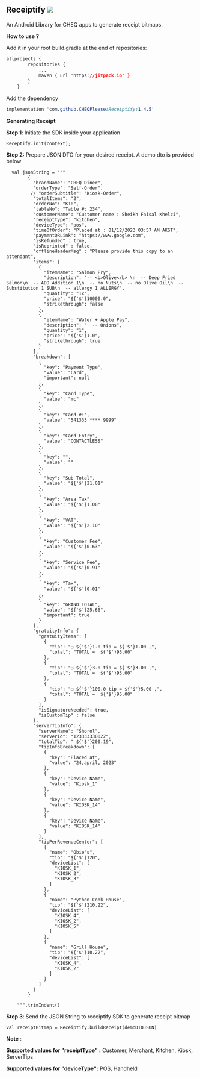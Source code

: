 ## Receiptify [![](https://jitpack.io/v/CHEQPlease/Receiptify.svg)](https://jitpack.io/#CHEQPlease/Receiptify)
An Android Library for CHEQ apps to generate receipt bitmaps.

**How to use ?**

Add it in your root build.gradle at the end of repositories:

```css
allprojects {
		repositories {
			...
			maven { url 'https://jitpack.io' }
		}
	}
```
Add the dependency

```css
implementation 'com.github.CHEQPlease:Receiptify:1.4.5'
```

**Generating Receipt**

**Step 1**: Initiate the SDK inside your application

    Receptify.init(context);

**Step 2:** Prepare JSON DTO for your desired receipt. A demo dto is provided below


      val jsonString = """
            {
              "brandName": "CHEQ Diner",
              "orderType": "Self-Order",
             // "orderSubtitle": "Kiosk-Order",
              "totalItems": "2",
              "orderNo": "K10",
              "tableNo": "Table #: 234",
              "customerName": "Customer name : Sheikh Faisal Khelzi",
              "receiptType": "kitchen",
              "deviceType": "pos",
              "timeOfOrder": "Placed at : 01/12/2023 03:57 AM AKST",
              "paymentQRLink": "https://www.google.com",
              "isRefunded" : true,
              "isReprinted" : false,
              "offlineHeaderMsg" : "Please provide this copy to an attendant",
              "items": [
                {
                  "itemName": "Salmon Fry",
                  "description": "-- <b>Olive</b> \n  -- Deep Fried Salmon\n  -- ADD Addition 1\n  -- no Nuts\n  -- no Olive Oil\n  -- Substitution 1 SUB\n  -- allergy 1 ALLERGY",
                  "quantity": "1x",
                  "price": "${'$'}10000.0",
                  "strikethrough": false
                },
                {
                  "itemName": "Water + Apple Pay",
                  "description": "  -- Onions",
                  "quantity": "1",
                  "price": "${'$'}1.0",
                  "strikethrough": true
                }
              ],
              "breakdown": [
                {
                  "key": "Payment Type",
                  "value": "Card",
                  "important": null
                },
                {
                  "key": "Card Type",
                  "value": "mc"
                },
                {
                  "key": "Card #:",
                  "value": "541333 **** 9999"
                },
                {
                  "key": "Card Entry",
                  "value": "CONTACTLESS"
                },
                {
                  "key": "",
                  "value": ""
                },
                {
                  "key": "Sub Total",
                  "value": "${'$'}21.01"
                },
                {
                  "key": "Area Tax",
                  "value": "${'$'}1.00"
                },
                {
                  "key": "VAT",
                  "value": "${'$'}2.10"
                },
                {
                  "key": "Customer Fee",
                  "value": "${'$'}0.63"
                },
                {
                  "key": "Service Fee",
                  "value": "${'$'}0.91"
                },
                {
                  "key": "Tax",
                  "value": "${'$'}0.01"
                },
                {
                  "key": "GRAND TOTAL",
                  "value": "${'$'}25.66",
                  "important": true
                }
              ],
              "gratuityInfo": {
                "gratuityItems": [
                  {
                    "tip": "❏ ${'$'}1.0 tip = ${'$'}1.00 ,",
                    "total": "TOTAL =  ${'$'}93.00"
                  },
                  {
                    "tip": "❏ ${'$'}3.0 tip = ${'$'}3.00 ,",
                    "total": "TOTAL =  ${'$'}93.00"
                  },
                  {
                    "tip": "❏ ${'$'}100.0 tip = ${'$'}5.00 ,",
                    "total": "TOTAL =  ${'$'}95.00"
                  }
                ],
                "isSignatureNeeded": true,
                "isCustomTip" : false
              },
              "serverTipInfo": {
                "serverName": "Shorol",
                "serverId": "123333330022",
                "totalTip": " ${'$'}200.19",
                "tipInfoBreakdown": [
                  {
                    "key": "Placed at",
                    "value": "24,april, 2023"
                  },
                  {
                    "key": "Device Name",
                    "value": "Kiosk_1"
                  },
                  {
                    "key": "Device Name",
                    "value": "KIOSK_14"
                  },
                  {
                    "key": "Device Name",
                    "value": "KIOSK_14"
                  }
                ],
                "tipPerRevenueCenter": [
                  {
                    "name": "Obie's",
                    "tip": "${'$'}120",
                    "deviceList": [
                      "KIOSK_1",
                      "KIOSK_2",
                      "KIOSK_3"
                    ]
                  },
                  {
                    "name": "Python Cook House",
                    "tip": "${'$'}210.22",
                    "deviceList": [
                      "KIOSK_4",
                      "KIOSK_2",
                      "KIOSK_5"
                    ]
                  },
                  {
                    "name": "Grill House",
                    "tip": "${'$'}10.22",
                    "deviceList": [
                      "KIOSK_4",
                      "KIOSK_2"
                    ]
                  }
                ]
              }
            }                      
            
        """.trimIndent()

**Step 3**: Send the JSON String to receiptify SDK to generate receipt bitmap

    val receiptBitmap = Receiptify.buildReceipt(demoDTOJSON)


**Note** :

**Supported values for "receiptType" :**
Customer,
Merchant,
Kitchen,
Kiosk,
ServerTips

**Supported values for "deviceType":**
POS,
Handheld
 
